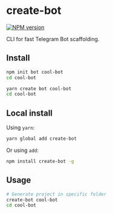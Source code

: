 # create-bot
[![NPM version](https://img.shields.io/npm/v/create-bot.svg?style=flat)](https://npmjs.com/package/create-bot)

CLI for fast Telegram Bot scaffolding.

## Install

```bash
npm init bot cool-bot
cd cool-bot
```

```bash
yarn create bot cool-bot
cd cool-bot
```

## Local install

Using `yarn`:

```bash
yarn global add create-bot
```

Or using `add`:

```bash
npm install create-bot -g
```

## Usage

```bash
# Generate project in specific folder
create-bot cool-bot
cd cool-bot
```
